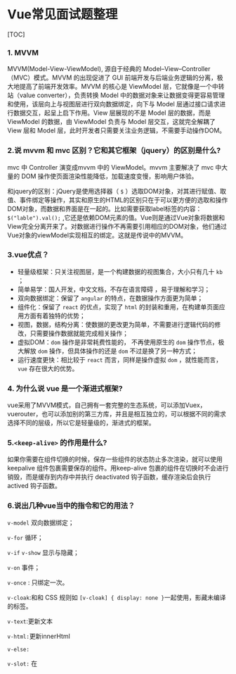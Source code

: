 Vue常见面试题整理
===

[TOC]


### 1. MVVM

MVVM(Model-View-ViewModel), 源自于经典的 Model–View–Controller（MVC）模式。MVVM 的出现促进了 GUI 前端开发与后端业务逻辑的分离，极大地提高了前端开发效率。MVVM 的核心是 ViewModel 层，它就像是一个中转站（value converter），负责转换 Model 中的数据对象来让数据变得更容易管理和使用，该层向上与视图层进行双向数据绑定，向下与 Model 层通过接口请求进行数据交互，起呈上启下作用。View 层展现的不是 Model 层的数据，而是 ViewModel 的数据，由 ViewModel 负责与 Model 层交互，这就完全解耦了 View 层和 Model 层，此时开发者只需要关注业务逻辑，不需要手动操作DOM。

### 2.**说** mvvm **和** mvc **区别？它和其它框架（**jquery**）的区别是什么**? 

mvc 中 Controller 演变成mvvm 中的 ViewModel。mvvm 主要解决了 mvc 中大量的 DOM 操作使页面渲染性能降低，加载速度变慢，影响用户体验。 

和jquery的区别：jQuery是使用选择器（ `$` ）选取DOM对象，对其进行赋值、取值、事件绑定等操作，其实和原生的HTML的区别只在于可以更方便的选取和操作DOM对象，而数据和界面是在一起的。比如需要获取label标签的内容：`$("lable").val();` ,它还是依赖DOM元素的值。Vue则是通过Vue对象将数据和View完全分离开来了。对数据进行操作不再需要引用相应的DOM对象，他们通过Vue对象的viewModel实现相互的绑定。这就是传说中的MVVM。

### 3.vue优点？

- 轻量级框架：只关注视图层，是一个构建数据的视图集合，大小只有几十 `kb` ；
- 简单易学：国人开发，中文文档，不存在语言障碍 ，易于理解和学习；
- 双向数据绑定：保留了 `angular` 的特点，在数据操作方面更为简单；
- 组件化：保留了 `react` 的优点，实现了 `html` 的封装和重用，在构建单页面应用方面有着独特的优势；
- 视图，数据，结构分离：使数据的更改更为简单，不需要进行逻辑代码的修改，只需要操作数据就能完成相关操作；
- 虚拟DOM：`dom` 操作是非常耗费性能的， 不再使用原生的 `dom` 操作节点，极大解放 `dom` 操作，但具体操作的还是 `dom` 不过是换了另一种方式；
- 运行速度更快：相比较于 `react` 而言，同样是操作虚拟 `dom` ，就性能而言， `vue` 存在很大的优势。

### 4. **为什么说** vue **是一个渐进式框架**? 

vue采用了MVVM模式，自己拥有一套完整的生态系统，可以添加Vuex，vuerouter，也可以添加别的第三方库，并且是相互独立的，可以根据不同的需求选择不同的层级，所以它是轻量级的，渐进式的框架。

### 5.`<keep-alive>` 的作用是什么?

如果你需要在组件切换的时候，保存一些组件的状态防止多次渲染，就可以使用 keepalive 组件包裹需要保存的组件。用keep-alive 包裹的组件在切换时不会进行销毁，而是缓存到内存中并执行
deactivated 钩子函数，缓存渲染后会执行 actived 钩子函数。

### 6.说出几种vue当中的指令和它的用法？

`v-model` 双向数据绑定；

`v-for` 循环；

`v-if` `v-show` 显示与隐藏；

`v-on` 事件；

`v-once` : 只绑定一次。

`v-cloak`:和和 CSS 规则如 `[v-cloak] { display: none }`一起使用，影藏未编译的标签。

`v-text`:更新文本

`v-html:`更新innerHtml

`v-else:`

`v-slot:` 在<template> 中使用插槽

`v-pre:`  显示标签，跳过没有指令的节点，加快编译。

`v-bind:` 动态绑定多个值

### **7.vue-loader是什么？使用它的用途有哪些？**

vue 文件的一个加载器，将 `template/js/style` 转换成 `js` 模块。

用途：`js` 可以写 `es6` 、 `style`样式可以 `scss` 或 `less` 、 `template` 可以加 `jade`等

### **8.请说出vue.cli项目中src目录每个文件夹和文件的用法？**

`assets` 文件夹是放静态资源；`components` 是放组件；`router` 是定义路由相关的配置;  `app.vue` 是一个应用主组件；`main.js` 是入口文件。

### 9.vue常用修饰符

**v-model 修饰符：** 

.lazy：输入框改变，这个数据就会改变，这个修饰符会在光标离开 input 框才会更新数据

.number：营先输入数字就会限制输入只能是数字，先字符串就相当于没有加 number，注

意，不是输入框不能输入字符串，是这个数据是数字

.trim：输入框过滤首尾的空格

**事件修饰符：** 

.stop：阻止事件冒泡，相当于调用了 event.stopPropagation()方法

.prevent：阻止默认行为，相当于调用了 event.preventDefault()方法，比如表单的提交、

a 标签的跳转就是默认事件

.self：只有元素本身触发时才触发方法，就是只有点击元素本身才会触发。比如一个 div

里面有个按钮，div 和按钮都有事件，我们点击按钮，div 绑定的方法也会触发，如果 div

的 click 加上 self，只有点击到 div 的时候才会触发，变相的算是阻止冒泡

.once：事件只能用一次，无论点击几次，执行一次之后都不会再执行

.capture：事件的完整机制是捕获-目标-冒泡，事件触发是目标往外冒泡

.sync：对 prop 进行双向绑定

.keyCode：监听按键的指令，具体可以查看 vue 的键码对应表

### **10.分别简述computed和watch的使用场景**

- `computed` : 当一个属性受多个属性影响的时候就需要用到 `computed` ，最典型的栗子：购物车商品结算的时候
- `watch` : 当一条数据影响多条数据的时候就需要用 `watch` ，栗子：搜索数据

### 11.vue组件中data为什么必须是一个函数

因为 JavaScript 的特性所导致，在 `component` 中，`data` 必须以函数的形式存在，不可以是对象。组件中的 `data` 写成一个函数，数据以函数返回值的形式定义，这样每次复用组件的时候，都会返回一份新的 `data` ，每个 vue 组件的实例都有自己的作用域，互不干扰。而单纯的写成对象形式，就是所有的组件实例共用了一个 `data`的内存地址 ，这样改一个数据其他都改变。

### 12.单页面应用和多页面应用区别及优缺点

单页面应用（SPA），通俗一点说就是指只有一个主页面的应用，浏览器一开始要加载所有必须的 html, js, css。所有的页面内容都包含在这个所谓的主页面中。但在写的时候，还是会分开写（页面片段），然后在交互的时候由路由程序动态载入，单页面的页面跳转，仅刷新局部资源。多应用于pc端。

多页面（MPA），就是指一个应用中有多个页面，页面跳转时是整页刷新

单页面的优点：用户体验好，快，内容的改变不需要重新加载整个页面，基于这一点spa对服务器压力较小；前后端分离；页面效果会比较炫酷（比如切换页面内容时的专场动画）。

单页面缺点：不利于seo；导航不可用，如果一定要导航需要自行实现前进、后退。（由于是单页面不能用浏览器的前进后退功能，所以需要自己建立堆栈管理）；初次加载时耗时多；页面复杂度提高很多。

### 13.assets和static的区别

**相同点：** `assets` 和 `static` 两个都是存放静态资源文件。项目中所需要的资源文件图片，字体图标，样式文件等都可以放在这两个文件下，这是相同点

**不相同点：**`assets` 中存放的静态资源文件在项目打包时，也就是运行 `npm run build` 时会将 `assets` 中放置的静态资源文件进行打包上传，所谓打包简单点可以理解为压缩体积，代码格式化。而压缩后的静态资源文件最终也都会放置在 `static` 文件中跟着 `index.html` 一同上传至服务器。`static` 中放置的静态资源文件就不会要走打包压缩格式化等流程，而是直接进入打包好的目录，直接上传至服务器。因为避免了压缩直接进行上传，在打包时会提高一定的效率，但是 `static` 中的资源文件由于没有进行压缩等操作，所以文件的体积也就相对于 `assets` 中打包后的文件提交较大点。在服务器中就会占据更大的空间。

**建议：** 将项目中 `template`需要的样式文件js文件等都可以放置在 `assets` 中，走打包这一流程。减少体积。而项目中引入的第三方的资源文件如`iconfoont.css` 等文件可以放置在 `static` 中，因为这些引入的第三方文件已经经过处理，我们不再需要处理，直接上传。

### 14.Vue-router跳转和location.href有什么区别

使用 `location.href= /url `来跳转，简单方便，但是刷新了页面

引进 router ，然后使用 `router.push( /url )` 来跳转，使用了 `diff` 算法，实现了按需加载，减少了 dom 的消耗。其实使用 router 跳转和使用 `history.pushState()` 没什么差别的，因为vue-router就是用了 `history.pushState()` ，尤其是在history模式下。

### 15.请说下封装 vue 组件的过程？

1. 建立组件的模板，先把架子搭起来，写写样式，考虑好组件的基本逻辑。　
2. 准备好组件的数据输入。即分析好逻辑，定好 props 里面的数据、类型。　　
3. 准备好组件的数据输出。即根据组件逻辑，做好要暴露出来的方法。　　
4. 封装完毕了，直接调用即可

### 16.params和query的区别

用法：query要用path来引入，params要用name来引入，接收参数都是类似的，分别是 `this.$route.query.name` 和 `this.$route.params.name` 。url地址显示：query更加类似于我们ajax中get传参，params则类似于post，说的再简单一点，前者在浏览器地址栏中显示参数，后者则不显示

注意点：query刷新不会丢失query里面的数据 params刷新 会 丢失 params里面的数据。

- router为VueRouter实例，想要导航到不同URL，则使用router.push方法
- $route为当前router跳转对象，里面可以获取name、path、query、params等

### **17.vue更新数组时触发视图更新的方法**

push()；pop()；shift()；unshift()；splice()；sort()；reverse()

### 18.简述每个周期具体适合哪些场景

**beforeCreate：** 在beforeCreate生命周期执行的时候，挂载元素$el、data和methods中的数据都还没有初始化。不能在这个阶段使用data中的数据和methods中的方法

**create：** 挂载元素$el还没有初始化，data 和 methods都已经被初始化好了，可以要调用 methods 中的方法，或者操作 data 中的数据，

**beforeMount：** 执行到这个钩子的时候，在内存中已经编译好了模板了，但是还没有挂载到页面中，此时，页面还是旧的

**mounted：** 执行到这个钩子的时候，就表示Vue实例已经初始化完成了。此时组件脱离了创建阶段，进入到了运行阶段。如果我们想要通过插件操作页面上的DOM节点，最早可以在和这个阶段中进行

**beforeUpdate：** 当执行这个钩子时，页面中的显示的数据还是旧的，data中的数据是更新后的， 页面还没有和最新的数据保持同步

**updated：** 页面显示的数据和data中的数据已经保持同步了，都是最新的

**beforeDestory：** Vue实例从运行阶段进入到了销毁阶段，这个时候上所有的 data 和 methods ， 指令， 过滤器 ……都是处于可用状态。还没有真正被销毁

**destroyed：** 这个时候上所有的 data 和 methods ， 指令， 过滤器 ……都是处于不可用状态。组件已经被销毁了。

### 18.created和mounted的区别

created:在模板渲染成html前调用，即通常初始化某些属性值，然后再渲染成视图。

mounted:在模板渲染成html后调用，通常是初始化页面完成后，再对html的dom节点进行一些需要的操作。
---
